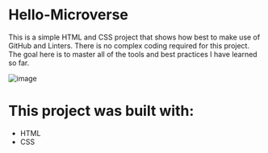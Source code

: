 # Hello-Microverse
This is a simple HTML and CSS project that shows how best to make use of GitHub and Linters. There is no complex coding required for this project. The goal here is to master all of the tools and best practices I have learned so far.

![image](https://user-images.githubusercontent.com/48631109/143107328-b0cc600d-4b69-4d64-b1d6-287a0e4ad9ad.png)

# This project was built with:
- HTML
- CSS
